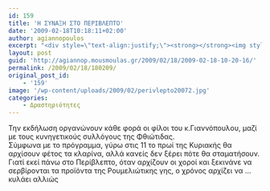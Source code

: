 ```yaml
---
id: 159
title: 'Η ΣΥΝΑΞΗ ΣΤΟ ΠΕΡIΒΛΕΠΤΟ'
date: '2009-02-18T10:18:11+02:00'
author: agiannopoulos
excerpt: "<div style=\"text-align:justify;\"><strong></strong><img style=\"float:left;\" alt=\"perivlepto2007\" src=\"http://agiannop.mousmoulas.gr/wp-uploads/2009/02/perivlepto2007.jpg\" width=\"180\" height=\"104\" />Κόσμος και ντουνιάς από όλη τη Ρούμελη (και όχι μόνο από αυτήν) θα συναντηθούν και αυτή την Κυριακή25 Φεβρουαρίου στο Περίβλεπτο της Δυτικής Φθιώτιδας, όπου ο υφυπουργος Υγείας Αθ.Γιαννόπουλος έχειεδώ και χρόνια μετατρέψει ένα υπαίθριο κυνηγετικό γλέντι, σε μια.. θεσμική γιορτή με κατακτημένη θέση στο κυνηγετικό εορτολόγιο.<br /><br />Κυνηγός και ο ίδιος ο κ. Γιαννόπουλος γνωρίζει καλά να συντονίζεται με την ψυχή, τις επιθυμίες και τα «θέλω» ενός ολόκληρου κόσμου, που επί 9 συναπτά χρόνια συγκεντρώνεται στο Περίβλεπτο για να χορέψει, να πιει και να γλεντήσει με θεα το χιονισμένο Βελούχι.<br />\n"
layout: post
guid: 'http://agiannop.mousmoulas.gr/2009/02/18/2009-02-18-10-20-16/'
permalink: /2009/02/18/180209/
original_post_id:
    - '159'
image: '/wp-content/uploads/2009/02/perivlepto20072.jpg'
categories:
    - Δραστηριότητες
---
```


Την εκδήλωση οργανώνουν κάθε φορά οι φίλοι του κ.Γιαννόπουλου, μαζί με τους κυνηγετικούς συλλόγους της Φθιώτιδας.  
Σύμφωνα με το πρόγραμμα, γύρω στις 11 το πρωί της Κυριακής θα αρχίσουν φέτος τα κλαρίνα, αλλά κανείς δεν ξέρει πότε θα σταματήσουν. Γιατί εκεί πάνω στο Περίβλεπτο, όταν αρχίζουν οι χοροί και ξεκινάνε να σερβίρονται τα προϊόντα της Ρουμελιώτικης γης, ο χρόνος αρχίζει να …κυλάει αλλιώς